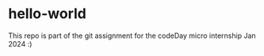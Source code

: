 # hello-world
This repo is part of the git assignment for the codeDay micro internship Jan 2024 :)

